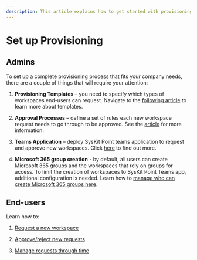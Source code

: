 ```yaml
---
description: This article explains how to get started with provisioning in SysKit Point. Provisioning workflow helps you streamline workspace creation and prevent uncontrolled growth. 
---
```


# Set up Provisioning 

## Admins 

To set up a complete provisioning process that fits your company needs, there are a couple of things that will require your attention: 

1) **Provisioning Templates** – you need to specify which types of workspaces end-users can request. Navigate to the [following article](templates.md) to learn more about templates.

2) **Approval Processes** – define a set of rules each new workspace request needs to go through to be approved. See the [article](approval-processes.md) for more information.

3) **Teams Application** – deploy SysKit Point teams application to request and approve new workspaces. Click [here](../syskit-point-teams-app.md) to find out more.

4) **Microsoft 365 group creation** - by default, all users can create Microsoft 365 groups and the workspaces that rely on groups for access. To limit the creation of workspaces to SysKit Point Teams app, additional configuration is needed. Learn how to [manage who can create Microsoft 365 groups here](restrict-group-creation.md).

## End-users 

Learn how to: 

1) [Request a new workspace](request-new-workspace.md) 

2) [Approve/reject new requests](approve-reject-requests.md) 

3) [Manage requests through time](manage-requests.md)
